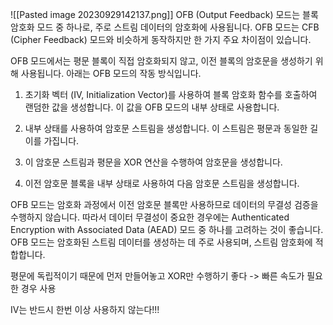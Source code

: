 ![[Pasted image 20230929142137.png]]
OFB (Output Feedback) 모드는 블록 암호화 모드 중 하나로, 주로 스트림 데이터의 암호화에 사용됩니다. OFB 모드는 CFB (Cipher Feedback) 모드와 비슷하게 동작하지만 한 가지 주요 차이점이 있습니다.

OFB 모드에서는 평문 블록이 직접 암호화되지 않고, 이전 블록의 암호문을 생성하기 위해 사용됩니다. 아래는 OFB 모드의 작동 방식입니다.

1. 초기화 벡터 (IV, Initialization Vector)를 사용하여 블록 암호화 함수를 호출하여 랜덤한 값을 생성합니다. 이 값을 OFB 모드의 내부 상태로 사용합니다.
    
2. 내부 상태를 사용하여 암호문 스트림을 생성합니다. 이 스트림은 평문과 동일한 길이를 가집니다.
    
3. 이 암호문 스트림과 평문을 XOR 연산을 수행하여 암호문을 생성합니다.
    
4. 이전 암호문 블록을 내부 상태로 사용하여 다음 암호문 스트림을 생성합니다.
    

OFB 모드는 암호화 과정에서 이전 암호문 블록만 사용하므로 데이터의 무결성 검증을 수행하지 않습니다. 따라서 데이터 무결성이 중요한 경우에는 Authenticated Encryption with Associated Data (AEAD) 모드 중 하나를 고려하는 것이 좋습니다. OFB 모드는 암호화된 스트림 데이터를 생성하는 데 주로 사용되며, 스트림 암호화에 적합합니다.

평문에 독립적이기 때문에 먼저 만들어놓고 XOR만 수행하기 좋다
-> 빠른 속도가 필요한 경우 사용

IV는 반드시 한번 이상 사용하지 않는다!!!